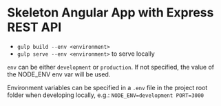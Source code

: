 # Skeleton Angular App with Express REST API

- `gulp build --env <environment>`
- `gulp serve --env <environment>`  to serve locally

`env` can be either `development` or `production`. If not specified, the value of the NODE_ENV env var will be used.

Environment variables can be specified in a `.env` file in the project root folder when developing locally, e.g.:
`NODE_ENV=development
PORT=3000`
